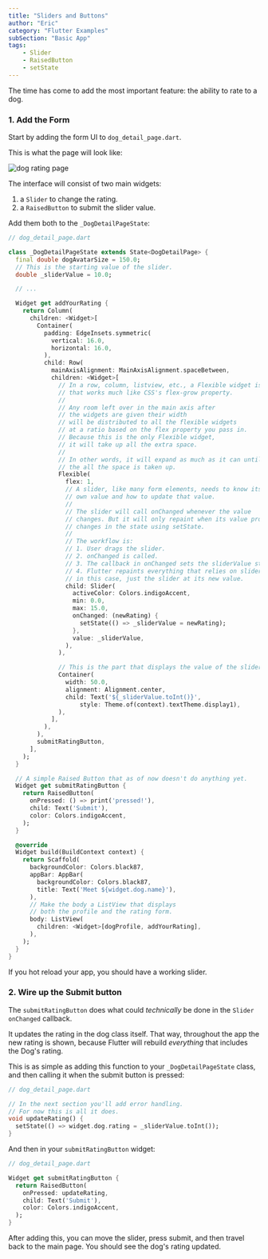 ```yaml
---
title: "Sliders and Buttons"
author: "Eric"
category: "Flutter Examples"
subSection: "Basic App"
tags:
    - Slider
    - RaisedButton
    - setState
---
```


The time has come to add the most important feature: the ability to rate to a dog.

### 1. Add the Form

Start by adding the form UI to `dog_detail_page.dart`.

This is what the page will look like:

![dog rating page](https://res.cloudinary.com/ericwindmill/image/upload/c_scale,r_5,w_300/v1521395106/flutter_by_example/Simulator_Screen_Shot_-_iPhone_X_-_2018-03-18_at_10.44.53.png)

The interface will consist of two main widgets:
  1. a `Slider` to change the rating.
  2. a `RaisedButton` to submit the slider value.

Add them both to the `_DogDetailPageState`:

```dart
// dog_detail_page.dart

class _DogDetailPageState extends State<DogDetailPage> {
  final double dogAvatarSize = 150.0;
  // This is the starting value of the slider.
  double _sliderValue = 10.0;

  // ...

  Widget get addYourRating {
    return Column(
      children: <Widget>[
        Container(
          padding: EdgeInsets.symmetric(
            vertical: 16.0,
            horizontal: 16.0,
          ),
          child: Row(
            mainAxisAlignment: MainAxisAlignment.spaceBetween,
            children: <Widget>[
              // In a row, column, listview, etc., a Flexible widget is a wrapper
              // that works much like CSS's flex-grow property.
              //
              // Any room left over in the main axis after
              // the widgets are given their width
              // will be distributed to all the flexible widgets
              // at a ratio based on the flex property you pass in.
              // Because this is the only Flexible widget,
              // it will take up all the extra space.
              //
              // In other words, it will expand as much as it can until
              // the all the space is taken up.
              Flexible(
                flex: 1,
                // A slider, like many form elements, needs to know its
                // own value and how to update that value.
                //
                // The slider will call onChanged whenever the value
                // changes. But it will only repaint when its value property
                // changes in the state using setState.
                //
                // The workflow is:
                // 1. User drags the slider.
                // 2. onChanged is called.
                // 3. The callback in onChanged sets the sliderValue state.
                // 4. Flutter repaints everything that relies on sliderValue,
                // in this case, just the slider at its new value.
                child: Slider(
                  activeColor: Colors.indigoAccent,
                  min: 0.0,
                  max: 15.0,
                  onChanged: (newRating) {
                    setState(() => _sliderValue = newRating);
                  },
                  value: _sliderValue,
                ),
              ),

              // This is the part that displays the value of the slider.
              Container(
                width: 50.0,
                alignment: Alignment.center,
                child: Text('${_sliderValue.toInt()}',
                    style: Theme.of(context).textTheme.display1),
              ),
            ],
          ),
        ),
        submitRatingButton,
      ],
    );
  }

  // A simple Raised Button that as of now doesn't do anything yet.
  Widget get submitRatingButton {
    return RaisedButton(
      onPressed: () => print('pressed!'),
      child: Text('Submit'),
      color: Colors.indigoAccent,
    );
  }

  @override
  Widget build(BuildContext context) {
    return Scaffold(
      backgroundColor: Colors.black87,
      appBar: AppBar(
        backgroundColor: Colors.black87,
        title: Text('Meet ${widget.dog.name}'),
      ),
      // Make the body a ListView that displays
      // both the profile and the rating form.
      body: ListView(
        children: <Widget>[dogProfile, addYourRating],
      ),
    );
  }
}
```

If you hot reload your app, you should have a working slider.

### 2. Wire up the Submit button

The `submitRatingButton` does what could *technically*  be done in the `Slider` `onChanged` callback.

It updates the rating in the dog class itself. That way, throughout the app the new rating is shown, because Flutter will rebuild *everything* that includes the Dog's rating.

This is as simple as adding this function to your `_DogDetailPageState` class, and then calling it when the submit button is pressed:

```dart
// dog_detail_page.dart

// In the next section you'll add error handling.
// For now this is all it does.
void updateRating() {
  setState(() => widget.dog.rating = _sliderValue.toInt());
}
```

And then in your `submitRatingButton` widget:

```dart
// dog_detail_page.dart

Widget get submitRatingButton {
  return RaisedButton(
    onPressed: updateRating,
    child: Text('Submit'),
    color: Colors.indigoAccent,
  );
}
```

After adding this, you can move the slider, press submit, and then travel back to the main page. You should see the dog's rating updated.
